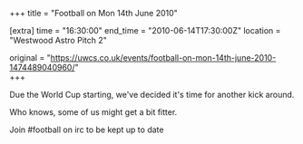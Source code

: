 +++
title = "Football on Mon 14th June 2010"

[extra]
time = "16:30:00"
end_time = "2010-06-14T17:30:00Z"
location = "Westwood Astro Pitch 2"

original = "https://uwcs.co.uk/events/football-on-mon-14th-june-2010-1474489040960/"    
+++

Due the World Cup starting, we've decided it's time for another kick around.

Who knows, some of us might get a bit fitter.

Join \#football on irc to be kept up to date

